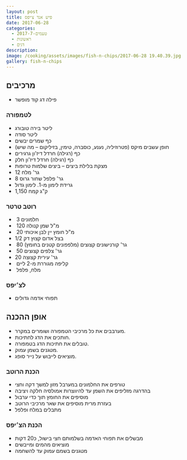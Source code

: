 ```yaml
---
layout: post
title: פיש אנד צ׳יפס
date: 2017-06-28
categories:
  - טעמים-2017-7
  - ראשונות
  - דגים
description: 
image: /cooking/assets/images/fish-n-chips/2017-06-28 19.40.39.jpg
gallery: fish-n-chips
---
```


## מרכיבים

- ‬פילה דג קוד מופשר

### לטמפורה

- ליטר בירה טובורג
- ליטר סודה
- כף שמרים יבשים
- חופן עשבים מיקס (פטרוזיליה, נענע, כוסברה, טימין, בזיליקום – מה שיש)
- כף (רגילה) חרדל דיז'ון גרגירים
- כף (רגילה) חרדל דיז'ון חלק
- מצקת בלילת ביצים – ביצים שלמות טרופות
-  12 גר' מלח
- 8 גר' פלפל שחור גרוס
- גרידת לימון מ-1. לימון גדול
- 1,150 ק"ג קמח

### רוטב טרטר

-  3 חלמונים
-  120 מ"ל שמן קנולה
-  20 מ"ל חומץ יין לבן איכותי 
- 1/2 בצל אדום קצוץ דק
-  80 גר' קורנישונים קצוצים (מלפפונים קטנים בחומץ)
-  50 גר' צלפים קצוצים 
- 20 גר' עירית קצוצה
-  קליפה מגוררת מ-2 ליים
-  מלח, פלפל
 
### לצ׳יפס

- תפוחי אדמה גדולים


## אופן ההכנה

- מערבבים את כל מרכיבי הטמפורה ושומרים במקרר.
- חותכים את הדג לחתיכות.
- טובלים את חתיכות הדג בטמפורה.
- מטגנים בשמן עמוק.
- מוציאים לייבוש על נייר סופג.

### הכנת הרוטב

- טורפים את החלמונים במערבל מזון למשך דקה וחצי
- בהדרגה מזליפים את השמן עד להיווצרות אמולסיה חלקה ויציבה
- מוסיפים את החומץ תוך כדי ערבול
- בעזרת מרית מוסיפים את שאר מרכיבי הרוטב
- מתבלים במלח ופלפל

### הכנת הצ׳יפס
- מבשלים את תפוחי האדמה בשלמותם חצי בישול, כ20 דקות
- מוציאים מהמים ומייבשים
- מטגנים בשמם עמוק עד להשחמה

